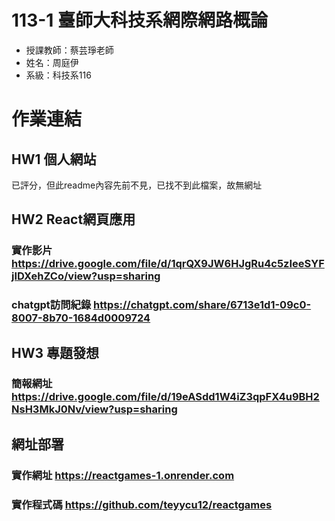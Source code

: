 # 113-1 臺師大科技系網際網路概論
* 授課教師：蔡芸琤老師
* 姓名：周庭伊
* 系級：科技系116
# 作業連結
## HW1 個人網站
已評分，但此readme內容先前不見，已找不到此檔案，故無網址
## HW2 React網頁應用
### 實作影片 https://drive.google.com/file/d/1qrQX9JW6HJgRu4c5zIeeSYFjIDXehZCo/view?usp=sharing
### chatgpt訪問紀錄 https://chatgpt.com/share/6713e1d1-09c0-8007-8b70-1684d0009724

## HW3 專題發想
### 簡報網址 https://drive.google.com/file/d/19eASdd1W4iZ3qpFX4u9BH2NsH3MkJ0Nv/view?usp=sharing

## 網址部署
### 實作網址 https://reactgames-1.onrender.com
### 實作程式碼 https://github.com/teyycu12/reactgames


